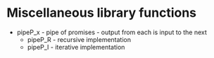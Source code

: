 # Miscellaneous library functions
* pipeP_x - pipe of promises - output from each is input to the next
  * pipeP_R - recursive implementation
  * pipeP_I - iterative implementation 